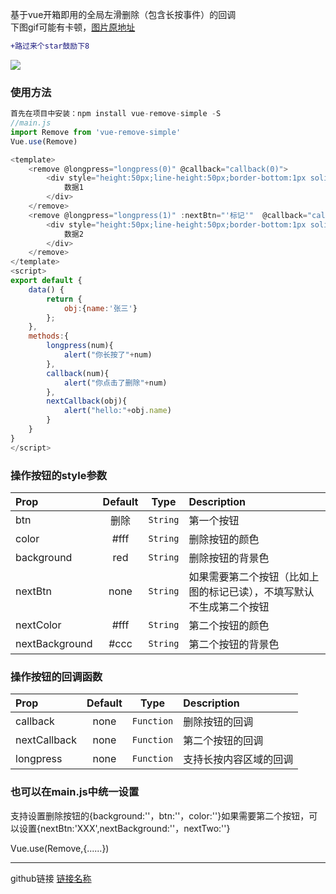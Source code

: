 基于vue开箱即用的全局左滑删除（包含长按事件）的回调  
下图gif可能有卡顿，[图片原地址](https://file.40017.cn/tcyp/tz/remove.gif)  
```diff
+路过来个star鼓励下8
```

![](https://file.40017.cn/tcyp/tz/remove.gif)

### 使用方法
```javascript
首先在项目中安装：npm install vue-remove-simple -S
//main.js
import Remove from 'vue-remove-simple'
Vue.use(Remove)

<template>
    <remove @longpress="longpress(0)" @callback="callback(0)">
        <div style="height:50px;line-height:50px;border-bottom:1px solid #ccc">
            数据1
        </div>
    </remove>
    <remove @longpress="longpress(1)" :nextBtn="'标记'"  @callback="callback(1)" @nextCallback="nextCallback(obj)">
        <div style="height:50px;line-height:50px;border-bottom:1px solid #ccc">
            数据2
        </div>
    </remove>
</template>
<script>
export default {
    data() {
        return {
            obj:{name:'张三'}
        };
    },
    methods:{
        longpress(num){
            alert("你长按了"+num)
        },
        callback(num){
            alert("你点击了删除"+num)
        },
        nextCallback(obj){
            alert("hello:"+obj.name)
        }
    }
}
</script>
```

### 操作按钮的style参数
| Prop  | Default  | Type | Description |
| :------------ |:---------------:| :---------------:| :-----|
| btn | 删除 | `String` | 第一个按钮 |
| color | #fff | `String` | 删除按钮的颜色 |
| background | red | `String` | 删除按钮的背景色 |
| nextBtn | none | `String` | 如果需要第二个按钮（比如上图的标记已读），不填写默认不生成第二个按钮 |
| nextColor | #fff | `String` | 第二个按钮的颜色 |
| nextBackground | #ccc | `String` | 第二个按钮的背景色 |

### 操作按钮的回调函数
| Prop  | Default  | Type | Description |
| :------------ |:---------------:| :---------------:| :-----|
| callback | none | `Function` | 删除按钮的回调 |
| nextCallback | none | `Function` | 第二个按钮的回调 |
| longpress | none | `Function` | 支持长按内容区域的回调 |

### 也可以在main.js中统一设置
支持设置删除按钮的{background:''，btn:''，color:''}如果需要第二个按钮，可以设置{nextBtn:'XXX',nextBackground:''，nextTwo:''}  

Vue.use(Remove,{......})

***
github链接
[链接名称](https://github.com/tanagang/vue-remove-simple)
